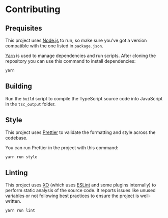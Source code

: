# Contributing

## Prequisites

This project uses [Node.js](https://nodejs.org) to run, so make sure you've got a version compatible with the one listed in `package.json`.

[Yarn](https://yarnpkg.com) is used to manage dependencies and run scripts.
After cloning the repository you can use this command to install dependencies:

```sh
yarn
```

## Building

Run the `build` script to compile the TypeScript source code into JavaScript in the `tsc_output` folder.

## Style

This project uses [Prettier](https://prettier.io) to validate the formatting and style across the codebase.

You can run Prettier in the project with this command:

```sh
yarn run style
```

## Linting

This project uses [XO](https://github.com/xojs/xo) (which uses [ESLint](https://eslint.org) and some plugins internally) to perform static analysis of the source code.
It reports issues like unused variables or not following best practices to ensure the project is well-written.

```sh
yarn run lint
```
